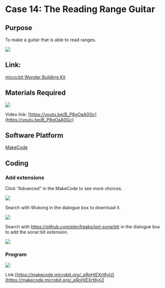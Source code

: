 # Case 14: The Reading Range Guitar
## Purpose
To make a guitar that is able to read ranges. 
 
![](./images/case-14-01.png)

## Link: 

[micro:bit Wonder Building Kit](https://www.elecfreaks.com/micro-bit-wonder-building-kit-without-micro-bit-board.html)

## Materials Required

![](./images/case-14-02.png)

Video link:
[https://youtu.be/B_P8gOaA0Gc](https://youtu.be/B_P8gOaA0Gc)

## Software Platform

[MakeCode](https://makecode.microbit.org/)

## Coding
### Add extensions
Click "Advanced" in the MakeCode to see more choices.
 
![](./images/case-01-03.png)

Search with Wukong in the dialogue box to download it. 

![](./images/case-01-04.png)

 Search with https://github.com/elecfreaks/pxt-sonarbit in the dialogue box to add the sonar:bit extension. 

![](./images/case-04-04.png)



### Program
 
![](./images/case-13-05.png)

Link:[https://makecode.microbit.org/_eRoHiEXrt6yU](https://makecode.microbit.org/_eRoHiEXrt6yU)

